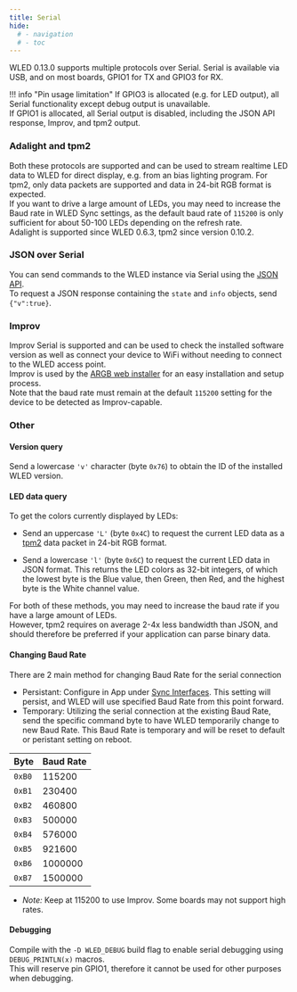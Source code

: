 ```yaml
---
title: Serial
hide:
  # - navigation
  # - toc
---
```


WLED 0.13.0 supports multiple protocols over Serial.
Serial is available via USB, and on most boards, GPIO1 for TX and GPIO3 for RX.

!!! info "Pin usage limitation"
    If GPIO3 is allocated (e.g. for LED output), all Serial functionality except debug output is unavailable.  
    If GPIO1 is allocated, all Serial output is disabled, including the JSON API response, Improv, and tpm2 output.

### Adalight and tpm2

Both these protocols are supported and can be used to stream realtime LED data to WLED for direct display, e.g. from an bias lighting program. For tpm2, only data packets are supported and data in 24-bit RGB format is expected.  
If you want to drive a large amount of LEDs, you may need to increase the Baud rate in WLED Sync settings, as the default baud rate of `115200` is only sufficient for about 50-100 LEDs depending on the refresh rate.  
Adalight is supported since WLED 0.6.3, tpm2 since version 0.10.2.

### JSON over Serial

You can send commands to the WLED instance via Serial using the [JSON API](/interfaces/json-api).  
To request a JSON response containing the `state` and `info` objects, send `{"v":true}`.

### Improv

Improv Serial is supported and can be used to check the installed software version as well as connect your device to WiFi without needing to connect to the WLED access point.  
Improv is used by the [ARGB web installer](https://install.wled.me) for an easy installation and setup process.  
Note that the baud rate must remain at the default `115200` setting for the device to be detected as Improv-capable.

### Other

#### Version query

Send a lowercase `'v'` character (byte `0x76`) to obtain the ID of the installed WLED version.

#### LED data query

To get the colors currently displayed by LEDs:

- Send an uppercase `'L'` (byte `0x4C`) to request the current LED data as a [tpm2](https://gist.github.com/jblang/89e24e2655be6c463c56) data packet in 24-bit RGB format.

- Send a lowercase `'l'` (byte `0x6C`) to request the current LED data in JSON format. This returns the LED colors as 32-bit integers, of which the lowest byte is the Blue value, then Green, then Red, and the highest byte is the White channel value.

For both of these methods, you may need to increase the baud rate if you have a large amount of LEDs.  
However, tpm2 requires on average 2-4x less bandwidth than JSON, and should therefore be preferred if your application can parse binary data.

#### Changing Baud Rate

There are 2 main method for changing Baud Rate for the serial connection
- Persistant: Configure in App under [Sync Interfaces](/features/settings/#sync-settings). This setting will persist, and WLED will use specified Baud Rate from this point forward.
- Temporary: Utilizing the serial connection at the existing Baud Rate, send the specific command byte to have WLED temporarily change to new Baud Rate. This Baud Rate is temporary and will be reset to default or peristant setting on reboot.

Byte | Baud Rate
--- | ---
`0xB0` | 115200
`0xB1` | 230400
`0xB2` | 460800
`0xB3` | 500000
`0xB4` | 576000
`0xB5` | 921600
`0xB6` | 1000000
`0xB7` | 1500000
- *Note:* Keep at 115200 to use Improv. Some boards may not support high rates.
        
        
        

#### Debugging

Compile with the `-D WLED_DEBUG` build flag to enable serial debugging using `DEBUG_PRINTLN(x)` macros.  
This will reserve pin GPIO1, therefore it cannot be used for other purposes when debugging.
